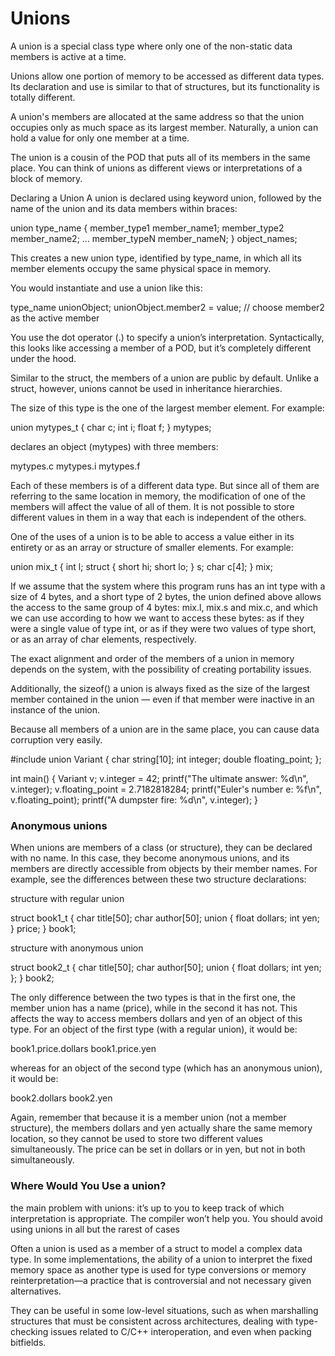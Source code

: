 # Unions
A union is a special class type where only one of the non-static data members is active at a time.

Unions allow one portion of memory to be accessed as different data types. Its declaration and use is similar to that of structures, but its functionality is totally different.

A union's members are allocated at the same address so that the union occupies only as much space as its largest member. Naturally, a union can hold a value for only one member at a time.

The union is a cousin of the POD that puts all of its members in the same place. You can think of unions as different views or interpretations of a block of memory.

Declaring a Union
A union is declared using keyword union, followed by the name of the union and its data members within braces:

  union type_name {
  member_type1 member_name1;
  member_type2 member_name2;
  ...
  member_typeN member_nameN;
  } object_names;

This creates a new union type, identified by type_name, in which all its member elements occupy the same physical space in memory.

You would instantiate and use a union like this:

  type_name unionObject;
  unionObject.member2 = value; // choose member2 as the active member

You use the dot operator (.) to specify a union’s interpretation. Syntactically, this looks like accessing a member of a POD, but it’s completely different under the hood.

Similar to the struct, the members of a union are public by default. Unlike a struct, however, unions cannot be used in inheritance hierarchies.

The size of this type is the one of the largest member element. For example:

  union mytypes_t {
    char c;
    int i;
    float f;
  } mytypes;

declares an object (mytypes) with three members:

  mytypes.c
  mytypes.i
  mytypes.f

Each of these members is of a different data type. But since all of them are referring to the same location in memory, the modification of one of the members will affect the value of all of them. It is not possible to store different values in them in a way that each is independent of the others.

One of the uses of a union is to be able to access a value either in its entirety or as an array or structure of smaller elements. For example:

  union mix_t {
    int l;
    struct {
      short hi;
      short lo;
      } s;
    char c[4];
  } mix;

If we assume that the system where this program runs has an int type with a size of 4 bytes, and a short type of 2 bytes, the union defined above allows the access to the same group of 4 bytes: mix.l, mix.s and mix.c, and which we can use according to how we want to access these bytes: as if they were a single value of type int, or as if they were two values of type short, or as an array of char elements, respectively.

The exact alignment and order of the members of a union in memory depends on the system, with the possibility of creating portability issues.

Additionally, the sizeof() a union is always fixed as the size of the largest member contained in the union — even if that member were inactive in an instance of the union.

Because all members of a union are in the same place, you can cause data corruption very easily.

  #include <cstdio>
  union Variant {
    char string[10];
    int integer;
    double floating_point;
  };

  int main() {
    Variant v;
    v.integer = 42;
    printf("The ultimate answer: %d\n", v.integer);
    v.floating_point = 2.7182818284;
    printf("Euler's number e: %f\n", v.floating_point);
    printf("A dumpster fire: %d\n", v.integer);
  }



### Anonymous unions
When unions are members of a class (or structure), they can be declared with no name. In this case, they become anonymous unions, and its members are directly accessible from objects by their member names. For example, see the differences between these two structure declarations:

structure with regular union

  struct book1_t {
    char title[50];
    char author[50];
    union {
      float dollars;
      int yen;
    } price;
  } book1;


structure with anonymous union

  struct book2_t {
    char title[50];
    char author[50];
    union {
      float dollars;
      int yen;
    };
  } book2;


The only difference between the two types is that in the first one, the member union has a name (price), while in the second it has not. This affects the way to access members dollars and yen of an object of this type. For an object of the first type (with a regular union), it would be:

  book1.price.dollars
  book1.price.yen

whereas for an object of the second type (which has an anonymous union), it would be:

  book2.dollars
  book2.yen

Again, remember that because it is a member union (not a member structure), the members dollars and yen actually share the same memory location, so they cannot be used to store two different values simultaneously. The price can be set in dollars or in yen, but not in both simultaneously.



### Where Would You Use a union?

the main problem with unions: it’s up to you to keep track of which interpretation is appropriate. The compiler won’t help you. You should avoid using unions in all but the rarest of cases

Often a union is used as a member of a struct to model a complex data type. In some implementations, the ability of a union to interpret the fixed memory space as another type is used for type conversions or memory reinterpretation—a practice that is controversial and not necessary given alternatives.

They can be useful in some low-level situations, such as when marshalling structures that must be consistent across architectures, dealing with type-checking issues related to C/C++ interoperation, and even when packing bitfields.
